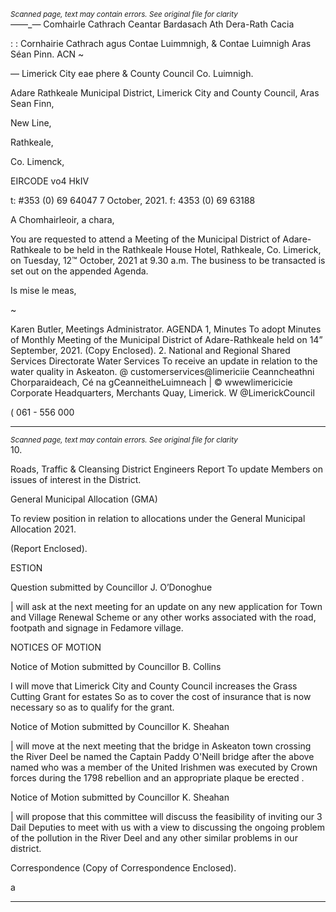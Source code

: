 *<small>Scanned page, text may contain errors. See original file for clarity</small>*  
_—_—_— Comhairle Cathrach Ceantar Bardasach Ath Dera-Rath Cacia

: : Cornhairie Cathrach agus Contae Luimmnigh,
& Contae Luimnigh Aras Séan Pinn.
ACN ~

— Limerick City eae phere
& County Council Co. Luimnigh.

Adare Rathkeale Municipal District,
Limerick City and County Council,
Aras Sean Finn,

New Line,

Rathkeale,

Co. Limenck,

EIRCODE vo4 HkIV

t: #353 (0) 69 64047
7 October, 2021. f: 4353 (0) 69 63188

A Chomhairleoir, a chara,

You are requested to attend a Meeting of the Municipal District of Adare-Rathkeale to be held in
the Rathkeale House Hotel, Rathkeale, Co. Limerick, on Tuesday, 12™ October, 2021 at 9.30 a.m.
The business to be transacted is set out on the appended Agenda.

Is mise le meas,

~

Karen Butler,
Meetings Administrator.
AGENDA
1, Minutes
To adopt Minutes of Monthly Meeting of the Municipal District of Adare-Rathkeale held on
14” September, 2021.
(Copy Enclosed).
2. National and Regional Shared Services Directorate
Water Services
To receive an update in relation to the water quality in Askeaton.
@ customerservices@limericiie
Ceanncheathni Chorparaideach, Cé na gCeanneitheLuimneach | © wwewlimericicie
Corporate Headquarters, Merchants Quay, Limerick. W @LimerickCouncil

( 061 - 556 000

---
*<small>Scanned page, text may contain errors. See original file for clarity</small>*  
10.

Roads, Traffic & Cleansing
District Engineers Report
To update Members on issues of interest in the District.

General Municipal Allocation (GMA)

To review position in relation to allocations under the General Municipal Allocation 2021.

(Report Enclosed).

ESTION

Question submitted by Councillor J. O’Donoghue

| will ask at the next meeting for an update on any new application for Town and Village
Renewal Scheme or any other works associated with the road, footpath and signage in
Fedamore village.

NOTICES OF MOTION

Notice of Motion submitted by Councillor B. Collins

I will move that Limerick City and County Council increases the Grass Cutting Grant for
estates So as to cover the cost of insurance that is now necessary so as to qualify for the
grant.

Notice of Motion submitted by Councillor K. Sheahan

| will move at the next meeting that the bridge in Askeaton town crossing the River Deel
be named the Captain Paddy O'Neill bridge after the above named who was a member of
the United Irishmen was executed by Crown forces during the 1798 rebellion and an
appropriate plaque be erected .

Notice of Motion submitted by Councillor K. Sheahan

| will propose that this committee will discuss the feasibility of inviting our 3 Dail Deputies
to meet with us with a view to discussing the ongoing problem of the pollution in the
River Deel and any other similar problems in our district.

Correspondence
(Copy of Correspondence Enclosed).

>
a

---
